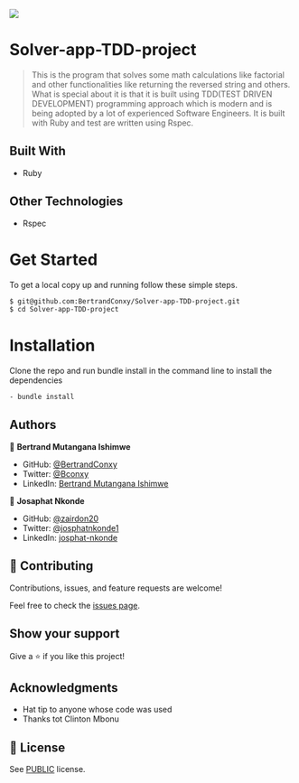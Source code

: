 ![](https://img.shields.io/badge/solver-app-blue)

# Solver-app-TDD-project
> This is the program that solves some math calculations like factorial and other functionalities like returning the reversed string and others. What is special about it is that it is built using TDD(TEST DRIVEN DEVELOPMENT) programming approach which is modern and is being adopted by  a lot of experienced  Software Engineers. It is built with Ruby and test are written using Rspec.

## Built With

- Ruby

## Other Technologies

- Rspec

# Get Started
To get a local copy up and running follow these simple steps.

```bash
$ git@github.com:BertrandConxy/Solver-app-TDD-project.git
$ cd Solver-app-TDD-project

```

# Installation
Clone the repo and run bundle install in the command line to install the dependencies

```bash
- bundle install
```

## Authors

👤 **Bertrand Mutangana Ishimwe**

- GitHub: [@BertrandConxy](https://github.com/BertrandConxy)
- Twitter: [@Bconxy](https://twitter.com/BertrandMutanga)
- LinkedIn: [Bertrand Mutangana Ishimwe](https://www.linkedin.com/in/bertrandmutangana)

👤 **Josaphat Nkonde**

- GitHub: [@zairdon20](https://github.com/zairdon20)
- Twitter: [@josphatnkonde1](https://twitter.com/josphatnkonde1)
- LinkedIn: [josphat-nkonde](https://www.linkedin.com/in/josphat-nkonde/)


## 🤝 Contributing

Contributions, issues, and feature requests are welcome!

Feel free to check the [issues page](https://github.com/BertrandConxy/Solver-app-TDD-project/issues/).

## Show your support

Give a ⭐️ if you like this project!

## Acknowledgments

- Hat tip to anyone whose code was used
- Thanks tot Clinton Mbonu

## 📝 License

See [PUBLIC](./LICENSE) license.

